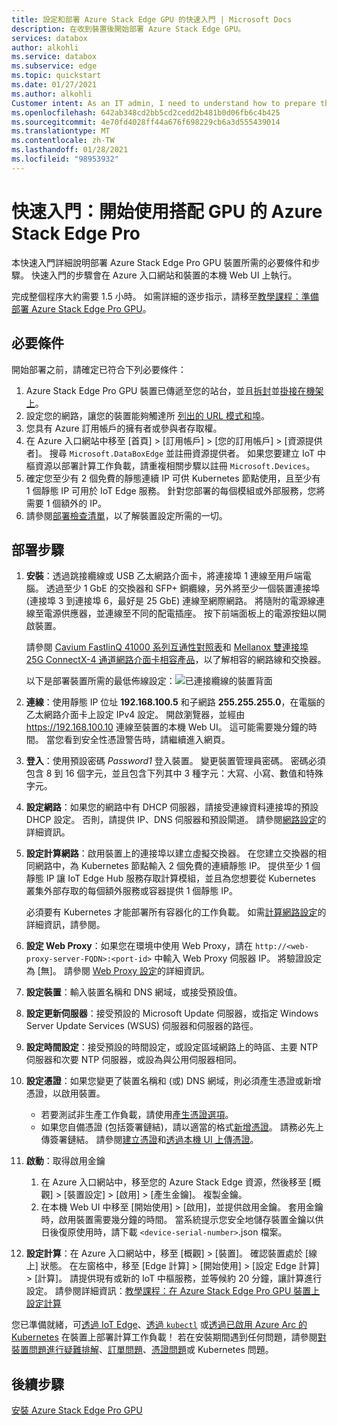 ```yaml
---
title: 設定和部署 Azure Stack Edge GPU 的快速入門 | Microsoft Docs
description: 在收到裝置後開始部署 Azure Stack Edge GPU。
services: databox
author: alkohli
ms.service: databox
ms.subservice: edge
ms.topic: quickstart
ms.date: 01/27/2021
ms.author: alkohli
Customer intent: As an IT admin, I need to understand how to prepare the portal to quickly deploy Azure Stack Edge so I can use it to transfer data to Azure.
ms.openlocfilehash: 642ab348cd2bb5cd2cedd2b481b0d06fb6c4b425
ms.sourcegitcommit: 4e70fd4028ff44a676f698229cb6a3d555439014
ms.translationtype: MT
ms.contentlocale: zh-TW
ms.lasthandoff: 01/28/2021
ms.locfileid: "98953932"
---
```

# <a name="quickstart-get-started-with-azure-stack-edge-pro-with-gpu"></a>快速入門：開始使用搭配 GPU 的 Azure Stack Edge Pro 

本快速入門詳細說明部署 Azure Stack Edge Pro GPU 裝置所需的必要條件和步驟。 快速入門的步驟會在 Azure 入口網站和裝置的本機 Web UI 上執行。 

完成整個程序大約需要 1.5 小時。 如需詳細的逐步指示，請移至[教學課程：準備部署 Azure Stack Edge Pro GPU](azure-stack-edge-gpu-deploy-prep.md#deployment-configuration-checklist)。 


## <a name="prerequisites"></a>必要條件

開始部署之前，請確定已符合下列必要條件：

1. Azure Stack Edge Pro GPU 裝置已傳遞至您的站台，並且[拆封](azure-stack-edge-gpu-deploy-install.md#unpack-the-device)並[掛接在機架上](azure-stack-edge-gpu-deploy-install.md#rack-the-device)。 
1. 設定您的網路，讓您的裝置能夠觸達所 [列出的 URL 模式和埠](azure-stack-edge-gpu-system-requirements.md#networking-port-requirements)。 
1. 您具有 Azure 訂用帳戶的擁有者或參與者存取權。
1. 在 Azure 入口網站中移至 [首頁] > [訂用帳戶] > [您的訂用帳戶] > [資源提供者]。 搜尋 `Microsoft.DataBoxEdge` 並註冊資源提供者。 如果您要建立 IoT 中樞資源以部署計算工作負載，請重複相關步驟以註冊 `Microsoft.Devices`。
1. 確定您至少有 2 個免費的靜態連續 IP 可供 Kubernetes 節點使用，且至少有 1 個靜態 IP 可用於 IoT Edge 服務。 針對您部署的每個模組或外部服務，您將需要 1 個額外的 IP。
1. 請參閱[部署檢查清單](azure-stack-edge-gpu-deploy-checklist.md)，以了解裝置設定所需的一切。 


## <a name="deployment-steps"></a>部署步驟

1. **安裝**：透過跳接纜線或 USB 乙太網路介面卡，將連接埠 1 連線至用戶端電腦。 透過至少 1 GbE 的交換器和 SFP+ 銅纜線，另外將至少一個裝置連接埠 (連接埠 3 到連接埠 6，最好是 25 GbE) 連線至網際網路。 將隨附的電源線連線至電源供應器，並連線至不同的配電插座。 按下前端面板上的電源按鈕以開啟裝置。  

    請參閱 [Cavium FastlinQ 41000 系列互通性對照表](https://www.marvell.com/documents/xalflardzafh32cfvi0z/)和 [Mellanox 雙連接埠 25G ConnectX-4 通道網路介面卡相容產品](https://docs.mellanox.com/display/ConnectX4LxFirmwarev14271016/Firmware+Compatible+Products)，以了解相容的網路線和交換器。

    以下是部署裝置所需的最低佈線設定：![已連接纜線的裝置背面](./media/azure-stack-edge-gpu-quickstart/backplane-min-cabling-1.png)

2. **連線**：使用靜態 IP 位址 **192.168.100.5** 和子網路 **255.255.255.0**，在電腦的乙太網路介面卡上設定 IPv4 設定。 開啟瀏覽器，並經由 https://192.168.100.10 連線至裝置的本機 Web UI。 這可能需要幾分鐘的時間。 當您看到安全性憑證警告時，請繼續進入網頁。

3. **登入**：使用預設密碼 *Password1* 登入裝置。 變更裝置管理員密碼。 密碼必須包含 8 到 16 個字元，並且包含下列其中 3 種字元：大寫、小寫、數值和特殊字元。

4. **設定網路**：如果您的網路中有 DHCP 伺服器，請接受連線資料連接埠的預設 DHCP 設定。 否則，請提供 IP、DNS 伺服器和預設閘道。 請參閱[網路設定](azure-stack-edge-gpu-deploy-configure-network-compute-web-proxy.md#configure-network)的詳細資訊。

5. **設定計算網路**：啟用裝置上的連接埠以建立虛擬交換器。 在您建立交換器的相同網路中，為 Kubernetes 節點輸入 2 個免費的連續靜態 IP。 提供至少 1 個靜態 IP 讓 IoT Edge Hub 服務存取計算模組，並且為您想要從 Kubernetes 叢集外部存取的每個額外服務或容器提供 1 個靜態 IP。 

    必須要有 Kubernetes 才能部署所有容器化的工作負載。 如需[計算網路設定](azure-stack-edge-gpu-deploy-configure-network-compute-web-proxy.md#enable-compute-network)的詳細資訊，請參閱。

6. **設定 Web Proxy**：如果您在環境中使用 Web Proxy，請在 `http://<web-proxy-server-FQDN>:<port-id>` 中輸入 Web Proxy 伺服器 IP。 將驗證設定為 [無]。 請參閱 [Web Proxy 設定](azure-stack-edge-gpu-deploy-configure-network-compute-web-proxy.md#configure-web-proxy)的詳細資訊。

7. **設定裝置**：輸入裝置名稱和 DNS 網域，或接受預設值。 

8. **設定更新伺服器**：接受預設的 Microsoft Update 伺服器，或指定 Windows Server Update Services (WSUS) 伺服器和伺服器的路徑。 

9. **設定時間設定**：接受預設的時間設定，或設定區域網路上的時區、主要 NTP 伺服器和次要 NTP 伺服器，或設為與公用伺服器相同。

10. **設定憑證**：如果您變更了裝置名稱和 (或) DNS 網域，則必須產生憑證或新增憑證，以啟用裝置。 

    - 若要測試非生產工作負載，請使用[產生憑證選項](azure-stack-edge-gpu-deploy-configure-certificates.md#generate-device-certificates)。 
    - 如果您自備憑證 (包括簽署鏈結)，請以適當的格式[新增憑證](azure-stack-edge-gpu-deploy-configure-certificates.md#bring-your-own-certificates)。 請務必先上傳簽署鏈結。 請參閱[建立憑證](azure-stack-edge-j-series-create-certificates-tool.md)和[透過本機 UI 上傳憑證](azure-stack-edge-gpu-deploy-configure-certificates.md#bring-your-own-certificates)。

11. **啟動**：取得啟用金鑰 

    1. 在 Azure 入口網站中，移至您的 Azure Stack Edge 資源，然後移至 [概觀] > [裝置設定] > [啟用] > [產生金鑰]。 複製金鑰。 
    1. 在本機 Web UI 中移至 [開始使用] > [啟用]，並提供啟用金鑰。 套用金鑰時，啟用裝置需要幾分鐘的時間。 當系統提示您安全地儲存裝置金鑰以供日後復原使用時，請下載 `<device-serial-number>`.json 檔案。 

12. **設定計算**：在 Azure 入口網站中，移至 [概觀] > [裝置]。 確認裝置處於 [線上] 狀態。 在左窗格中，移至 [Edge 計算] > [開始使用] > [設定 Edge 計算] > [計算]。 請提供現有或新的 IoT 中樞服務，並等候約 20 分鐘，讓計算進行設定。 請參閱詳細資訊：[教學課程：在 Azure Stack Edge Pro GPU 裝置上設定計算](azure-stack-edge-gpu-deploy-configure-compute.md)

您已準備就緒，可[透過 IoT Edge](azure-stack-edge-gpu-deploy-sample-module-marketplace.md)、[透過 `kubectl`](azure-stack-edge-gpu-create-kubernetes-cluster.md) 或[透過已啟用 Azure Arc 的 Kubernetes](azure-stack-edge-gpu-deploy-arc-kubernetes-cluster.md) 在裝置上部署計算工作負載！ 若在安裝期間遇到任何問題，請參閱[對裝置問題進行疑難排解]()、[訂單問題](azure-stack-edge-gpu-troubleshoot.md)、[憑證問題](azure-stack-edge-j-series-certificate-troubleshooting.md)或 Kubernetes 問題。 

## <a name="next-steps"></a>後續步驟

[安裝 Azure Stack Edge Pro GPU](./azure-stack-edge-gpu-deploy-install.md)



